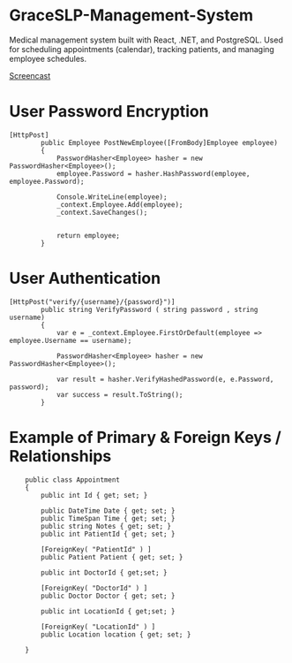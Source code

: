 # GraceSLP-Management-System
Medical management system built with React, .NET, and PostgreSQL. 
Used for scheduling appointments (calendar), tracking patients, and managing employee schedules.

[Screencast](https://drive.google.com/file/d/1hzWASFUaUVKxyX_oxJb33MeYaY-UOMC1/view)

# User Password Encryption

````
[HttpPost]
        public Employee PostNewEmployee([FromBody]Employee employee)
        {
            PasswordHasher<Employee> hasher = new PasswordHasher<Employee>();
            employee.Password = hasher.HashPassword(employee, employee.Password);

            Console.WriteLine(employee);
            _context.Employee.Add(employee);
            _context.SaveChanges();
            

            return employee;
        }
```` 
# User Authentication        
````
[HttpPost("verify/{username}/{password}")]
        public string VerifyPassword ( string password , string username)
        {
            var e = _context.Employee.FirstOrDefault(employee => employee.Username == username);

            PasswordHasher<Employee> hasher = new PasswordHasher<Employee>();

            var result = hasher.VerifyHashedPassword(e, e.Password, password);
            var success = result.ToString();
        }
````
# Example of Primary & Foreign Keys / Relationships
````
    public class Appointment
    {
        public int Id { get; set; }

        public DateTime Date { get; set; }
        public TimeSpan Time { get; set; }
        public string Notes { get; set; }
        public int PatientId { get; set; }
        
        [ForeignKey( "PatientId" ) ]
        public Patient Patient { get; set; }

        public int DoctorId { get;set; }
        
        [ForeignKey( "DoctorId" ) ]
        public Doctor Doctor { get; set; }

        public int LocationId { get;set; }
        
        [ForeignKey( "LocationId" ) ]
        public Location location { get; set; }

    }
````
